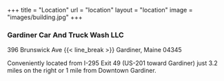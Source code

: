 +++ 
title = "Location" 
url = "location"
layout = "location"
image = "images/building.jpg"
+++

### **Gardiner Car And Truck Wash LLC**

396 Brunswick Ave {{< line_break >}}
Gardiner, Maine 04345

Conveniently located from I-295 Exit 49 (US-201 toward Gardiner) just 3.2 miles on the right or 1 mile from Downtown Gardiner.

